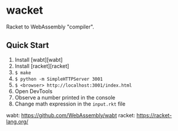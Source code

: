 # wacket

Racket to WebAssembly "compiler".

## Quick Start

1. Install [wabt][wabt]
2. Install [racket][racket]
3. `$ make`
4. `$ python -m SimpleHTTPServer 3001`
5. `$ <browser> http://localhost:3001/index.html`
6. Open DevTools
7. Observe a number printed in the console
8. Change math expression in the `input.rkt` file

wabt: https://github.com/WebAssembly/wabt
racket: https://racket-lang.org/
